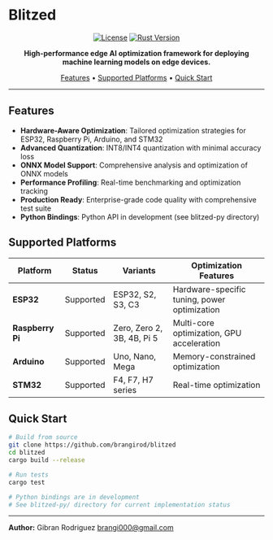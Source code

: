 # Blitzed

<div align="center">

[![License](https://img.shields.io/badge/license-MIT%2FApache--2.0-blue.svg)](https://github.com/brangirod/blitzed#license)
[![Rust Version](https://img.shields.io/badge/rust-1.70+-orange.svg)](https://forge.rust-lang.org/)

**High-performance edge AI optimization framework for deploying machine learning models on edge devices.**

[Features](#features) •
[Supported Platforms](#supported-platforms) •
[Quick Start](#quick-start)

</div>

---

## Features

- **Hardware-Aware Optimization**: Tailored optimization strategies for ESP32, Raspberry Pi, Arduino, and STM32
- **Advanced Quantization**: INT8/INT4 quantization with minimal accuracy loss
- **ONNX Model Support**: Comprehensive analysis and optimization of ONNX models
- **Performance Profiling**: Real-time benchmarking and optimization tracking
- **Production Ready**: Enterprise-grade code quality with comprehensive test suite
- **Python Bindings**: Python API in development (see blitzed-py directory)

## Supported Platforms

| Platform | Status | Variants | Optimization Features |
|----------|---------|----------|----------------------|
| **ESP32** | Supported | ESP32, S2, S3, C3 | Hardware-specific tuning, power optimization |
| **Raspberry Pi** | Supported | Zero, Zero 2, 3B, 4B, Pi 5 | Multi-core optimization, GPU acceleration |
| **Arduino** | Supported | Uno, Nano, Mega | Memory-constrained optimization |
| **STM32** | Supported | F4, F7, H7 series | Real-time optimization |

## Quick Start

```bash
# Build from source
git clone https://github.com/brangirod/blitzed
cd blitzed
cargo build --release

# Run tests
cargo test
```

```python
# Python bindings are in development
# See blitzed-py/ directory for current implementation status
```

---

**Author:** Gibran Rodriguez <brangi000@gmail.com>